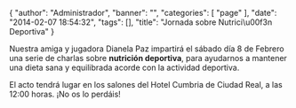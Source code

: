 {
  "author": "Administrador", 
  "banner": "", 
  "categories": [
    "page"
  ], 
  "date": "2014-02-07 18:54:32", 
  "tags": [], 
  "title": "Jornada sobre Nutrici\u00f3n Deportiva"
}

Nuestra amiga y jugadora Dianela Paz impartirá el sábado día 8 de Febrero una serie de charlas sobre <strong>nutrición deportiva</strong>, para ayudarnos a mantener una dieta sana y equilibrada acorde con la actividad deportiva.

El acto tendrá lugar en los salones del Hotel Cumbria de Ciudad Real, a las 12:00 horas. 
¡No os lo perdáis!


